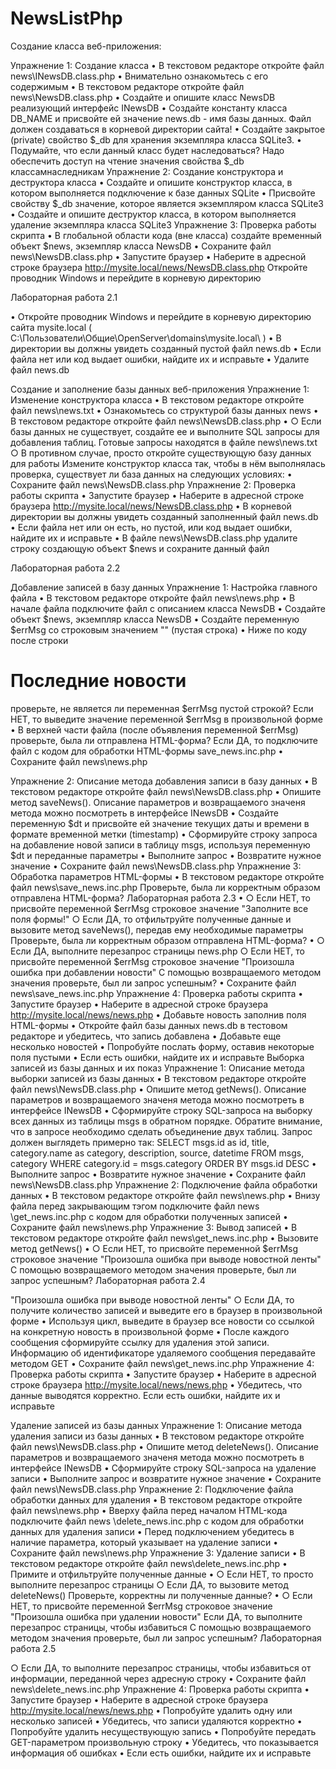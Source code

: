 # NewsListPhp

Создание класса веб-приложения:

Упражнение 1: Создание класса
• В текстовом редакторе откройте файл news\INewsDB.class.php
• Внимательно ознакомьтесь с его содержимым
• В текстовом редакторе откройте файл news\NewsDB.class.php
• Создайте и опишите класс NewsDB реализующий интерфейс INewsDB
• Создайте константу класса DB_NAME и присвойте ей значение
news.db - имя базы данных. Файл должен создаваться в корневой
директории сайта!
• Создайте закрытое (private) свойство $_db для хранения экземпляра
класса SQLite3.
• Подумайте, что если данный класс будет наследоваться? Надо
обеспечить доступ на чтение значения свойства $_db классамнаследникам
Упражнение 2: Создание конструктора и деструктора класса
• Создайте и опишите конструктор класса, в котором выполняется
подключение к базе данных SQLite
• Присвойте свойству $_db значение, которое является экземпляром
класса SQLite3
• Создайте и опишите деструктор класса, в котором выполняется
удаление экземпляра класса SQLite3
Упражнение 3: Проверка работы скрипта
• В глобальной области кода (вне класса) создайте временный объект
$news, экземпляр класса NewsDB
• Сохраните файл news\NewsDB.class.php
• Запустите браузер
• Наберите в адресной строке браузера
http://mysite.local/news/NewsDB.class.php
Откройте проводник Windows и перейдите в корневую директорию

Лабораторная работа 2.1

• Откройте проводник Windows и перейдите в корневую директорию
сайта mysite.local
( C:\Пользователи\Общие\OpenServer\domains\mysite.local\ )
• В директории вы должны увидеть созданный пустой файл news.db
• Если файла нет или код выдает ошибки, найдите их и исправьте
• Удалите файл news.db

Создание и заполнение базы данных веб-приложения
Упражнение 1: Изменение конструктора класса
• В текстовом редакторе откройте файл news\news.txt
• Ознакомьтесь со структурой базы данных news
• В текстовом редакторе откройте файл news\NewsDB.class.php
•
○ Если базы данных не существует, создайте ее и выполните SQL
запросы для добавления таблиц. Готовые запросы находятся в
файле news\news.txt
○ В противном случае, просто откройте существующую базу данных
для работы
Измените конструктор класса так, чтобы в нём выполнялась проверка,
существует ли база данных на следующих условиях:
• Сохраните файл news\NewsDB.class.php
Упражнение 2: Проверка работы скрипта
• Запустите браузер
• Наберите в адресной строке браузера
http://mysite.local/news/NewsDB.class.php
• В корневой директории вы должны увидеть созданный заполненный
файл news.db
• Если файла нет или он есть, но пустой, или код выдает ошибки,
найдите их и исправьте
• В файле news\NewsDB.class.php удалите строку создающую объект
$news и сохраните данный файл

Лабораторная работа 2.2

Добавление записей в базу данных
Упражнение 1: Настройка главного файла
• В текстовом редакторе откройте файл news\news.php
• В начале файла подключите файл с описанием класса NewsDB
• Создайте объект $news, экземпляр класса NewsDB
• Создайте переменную $errMsg со строковым значением "" (пустая
строка)
• Ниже по коду после строки <h1>Последние новости</h1> проверьте,
не является ли переменная $errMsg пустой строкой? Если НЕТ, то
выведите значение переменной $errMsg в произвольной форме
• В верхней части файла (после объявления переменной $errMsg)
проверьте, была ли отправлена HTML-форма? Если ДА, то подключите
файл с кодом для обработки HTML-формы save_news.inc.php
• Сохраните файл news\news.php

Упражнение 2: Описание метода добавления записи в базу
данных
• В текстовом редакторе откройте файл news\NewsDB.class.php
• Опишите метод saveNews(). Описание параметров и возвращаемого
значеня метода можно посмотреть в интерфейсе INewsDB
• Создайте переменную $dt и присвойте ей значение текущих даты и
времени в формате временной метки (timestamp)
• Сформируйте строку запроса на добавление новой записи в таблицу
msgs, используя переменную $dt и переданные параметры
• Выполните запрос
• Возвратите нужное значение
• Сохраните файл news\NewsDB.class.php
Упражнение 3: Обработка параметров HTML-формы
• В текстовом редакторе откройте файл news\save_news.inc.php
Проверьте, была ли корректным образом отправлена HTML-форма?
Лабораторная работа 2.3
•
○ Если НЕТ, то присвойте переменной $errMsg строковое значение
"Заполните все поля формы!"
○ Если ДА, то отфильтруйте полученные данные и вызовите метод
saveNews(), передав ему необходимые параметры
Проверьте, была ли корректным образом отправлена HTML-форма?
•
○ Если ДА, выполните перезапрос страницы news.php
○ Если НЕТ, то присвойте переменной $errMsg строковое значение
"Произошла ошибка при добавлении новости"
С помощью возвращаемого методом значения проверьте, был ли
запрос успешным?
• Сохраните файл news\save_news.inc.php
Упражнение 4: Проверка работы скрипта
• Запустите браузер
• Наберите в адресной строке браузера
http://mysite.local/news/news.php
• Добавьте новость заполнив поля HTML-формы
• Откройте файл базы данных news.db в тестовом редакторе и
убедитесь, что запись добавлена
• Добавьте еще несколько новостей
• Попробуйте послать форму, оставив некоторые поля пустыми
• Если есть ошибки, найдите их и исправьте
Выборка записей из базы данных и их показ
Упражнение 1: Описание метода выборки записей из базы
данных
• В текстовом редакторе откройте файл news\NewsDB.class.php
• Опишите метод getNews(). Описание параметров и возвращаемого
значеня метода можно посмотреть в интерфейсе INewsDB
• Сформируйте строку SQL-запроса на выборку всех данных из таблицы
msgs в обратном порядке. Обратите внимание, что в запросе
необходимо сделать объединение двух таблиц. Запрос должен
выглядеть примерно так:
SELECT msgs.id as id, title, category.name as category,
description, source, datetime
FROM msgs, category
WHERE category.id = msgs.category
ORDER BY msgs.id DESC
• Выполните запрос
• Возвратите нужное значение
• Сохраните файл news\NewsDB.class.php
Упражнение 2: Подключение файла обработки данных
• В текстовом редакторе откройте файл news\news.php
• Внизу файла перед закрывающим тэгом подключите файл news
\get_news.inc.php с кодом для обработки полученных записей
• Сохраните файл news\news.php
Упражнение 3: Вывод записей
• В текстовом редакторе откройте файл news\get_news.inc.php
• Вызовите метод getNews()
•
○ Если НЕТ, то присвойте переменной $errMsg строковое значение
"Произошла ошибка при выводе новостной ленты"
С помощью возвращаемого методом значения проверьте, был ли
запрос успешным?
Лабораторная работа 2.4

"Произошла ошибка при выводе новостной ленты"
○ Если ДА, то получите количество записей и выведите его в
браузер в произвольной форме
• Используя цикл, выведите в браузер все новости со ссылкой на
конкретную новость в произвольной форме
• После каждого сообщения сформируйте ссылку для удаления этой
записи. Информацию об идентификаторе удаляемого сообщения
передавайте методом GET
• Сохраните файл news\get_news.inc.php
Упражнение 4: Проверка работы скрипта
• Запустите браузер
• Наберите в адресной строке браузера
http://mysite.local/news/news.php
• Убедитесь, что данные выводятся корректно. Если есть ошибки,
найдите их и исправьте

Удаление записей из базы данных
Упражнение 1: Описание метода удаления записи из базы данных
• В текстовом редакторе откройте файл news\NewsDB.class.php
• Опишите метод deleteNews(). Описание параметров и возвращаемого
значеня метода можно посмотреть в интерфейсе INewsDB
• Сформируйте строку SQL-запроса на удаление записи
• Выполните запрос и возвратите нужное значение
• Сохраните файл news\NewsDB.class.php
Упражнение 2: Подключение файла обработки данных для
удаления
• В текстовом редакторе откройте файл news\news.php
• Вверху файла перед началом HTML-кода подключите файл news
\delete_news.inc.php с кодом для обработки данных для удаления
записи
• Перед подключением убедитесь в наличие параметра, который
указывает на удаление записи
• Сохраните файл news\news.php
Упражнение 3: Удаление записи
• В текстовом редакторе откройте файл news\delete_news.inc.php
• Примите и отфильтруйте полученные данные
•
○ Если НЕТ, то просто выполните перезапрос страницы
○ Если ДА, то вызовите метод deleteNews()
Проверьте, корректны ли полученные данные?
•
○ Если НЕТ, то присвойте переменной $errMsg строковое значение
"Произошла ошибка при удалении новости"
Если ДА, то выполните перезапрос страницы, чтобы избавиться
С помощью возвращаемого методом значения проверьте, был ли
запрос успешным?
Лабораторная работа 2.5

○ Если ДА, то выполните перезапрос страницы, чтобы избавиться
от информации, переданной через адресную строку
• Сохраните файл news\delete_news.inc.php
Упражнение 4: Проверка работы скрипта
• Запустите браузер
• Наберите в адресной строке браузера
http://mysite.local/news/news.php
• Попробуйте удалить одну или несколько записей
• Убедитесь, что записи удаляются корректно
• Попробуйте удалить несуществующую запись
• Попробуйте передать GET-параметром произвольную строку
• Убедитесь, что показывается информация об ошибках
• Если есть ошибки, найдите их и исправьте

